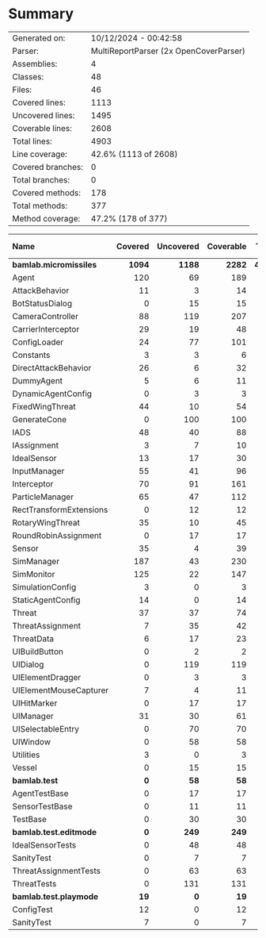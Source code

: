 ﻿# Summary
|||
|:---|:---|
| Generated on: | 10/12/2024 - 00:42:58 |
| Parser: | MultiReportParser (2x OpenCoverParser) |
| Assemblies: | 4 |
| Classes: | 48 |
| Files: | 46 |
| Covered lines: | 1113 |
| Uncovered lines: | 1495 |
| Coverable lines: | 2608 |
| Total lines: | 4903 |
| Line coverage: | 42.6% (1113 of 2608) |
| Covered branches: | 0 |
| Total branches: | 0 |
| Covered methods: | 178 |
| Total methods: | 377 |
| Method coverage: | 47.2% (178 of 377) |

|**Name**|**Covered**|**Uncovered**|**Coverable**|**Total**|**Line coverage**|**Covered**|**Total**|**Branch coverage**|**Covered**|**Total**|**Method coverage**|
|:---|---:|---:|---:|---:|---:|---:|---:|---:|---:|---:|---:|
|**bamlab.micromissiles**|**1094**|**1188**|**2282**|**4655**|**47.9%**|**0**|**0**|****|**175**|**344**|**50.8%**|
|Agent|120|69|189|325|63.4%|0|0||23|37|62.1%|
|AttackBehavior|11|3|14|51|78.5%|0|0||2|3|66.6%|
|BotStatusDialog|0|15|15|30|0%|0|0||0|2|0%|
|CameraController|88|119|207|454|42.5%|0|0||11|23|47.8%|
|CarrierInterceptor|29|19|48|74|60.4%|0|0||5|7|71.4%|
|ConfigLoader|24|77|101|147|23.7%|0|0||3|12|25%|
|Constants|3|3|6|17|50%|0|0||1|2|50%|
|DirectAttackBehavior|26|6|32|74|81.2%|0|0||2|2|100%|
|DummyAgent|5|6|11|325|45.4%|0|0||2|5|40%|
|DynamicAgentConfig|0|3|3|129|0%|0|0||0|1|0%|
|FixedWingThreat|44|10|54|105|81.4%|0|0||7|9|77.7%|
|GenerateCone|0|100|100|144|0%|0|0||0|9|0%|
|IADS|48|40|88|145|54.5%|0|0||11|17|64.7%|
|IAssignment|3|7|10|42|30%|0|0||1|3|33.3%|
|IdealSensor|13|17|30|54|43.3%|0|0||2|5|40%|
|InputManager|55|41|96|141|57.2%|0|0||11|11|100%|
|Interceptor|70|91|161|252|43.4%|0|0||10|17|58.8%|
|ParticleManager|65|47|112|169|58%|0|0||11|15|73.3%|
|RectTransformExtensions|0|12|12|18|0%|0|0||0|4|0%|
|RotaryWingThreat|35|10|45|80|77.7%|0|0||6|8|75%|
|RoundRobinAssignment|0|17|17|44|0%|0|0||0|2|0%|
|Sensor|35|4|39|147|89.7%|0|0||3|3|100%|
|SimManager|187|43|230|378|81.3%|0|0||22|29|75.8%|
|SimMonitor|125|22|147|233|85%|0|0||15|19|78.9%|
|SimulationConfig|3|0|3|129|100%|0|0||1|1|100%|
|StaticAgentConfig|14|0|14|62|100%|0|0||5|5|100%|
|Threat|37|37|74|137|50%|0|0||7|9|77.7%|
|ThreatAssignment|7|35|42|79|16.6%|0|0||1|5|20%|
|ThreatData|6|17|23|45|26%|0|0||1|5|20%|
|UIBuildButton|0|2|2|11|0%|0|0||0|2|0%|
|UIDialog|0|119|119|198|0%|0|0||0|18|0%|
|UIElementDragger|0|3|3|12|0%|0|0||0|1|0%|
|UIElementMouseCapturer|7|4|11|20|63.6%|0|0||2|3|66.6%|
|UIHitMarker|0|17|17|29|0%|0|0||0|4|0%|
|UIManager|31|30|61|106|50.8%|0|0||9|16|56.2%|
|UISelectableEntry|0|70|70|113|0%|0|0||0|15|0%|
|UIWindow|0|58|58|100|0%|0|0||0|9|0%|
|Utilities|3|0|3|9|100%|0|0||1|1|100%|
|Vessel|0|15|15|27|0%|0|0||0|5|0%|
|**bamlab.test**|**0**|**58**|**58**|**104**|**0%**|**0**|**0**|****|**0**|**12**|**0%**|
|AgentTestBase|0|17|17|34|0%|0|0||0|4|0%|
|SensorTestBase|0|11|11|26|0%|0|0||0|2|0%|
|TestBase|0|30|30|44|0%|0|0||0|6|0%|
|**bamlab.test.editmode**|**0**|**249**|**249**|**549**|**0%**|**0**|**0**|****|**0**|**18**|**0%**|
|IdealSensorTests|0|48|48|82|0%|0|0||0|3|0%|
|SanityTest|0|7|7|22|0%|0|0||0|2|0%|
|ThreatAssignmentTests|0|63|63|141|0%|0|0||0|2|0%|
|ThreatTests|0|131|131|304|0%|0|0||0|11|0%|
|**bamlab.test.playmode**|**19**|**0**|**19**|**49**|**100%**|**0**|**0**|****|**3**|**3**|**100%**|
|ConfigTest|12|0|12|25|100%|0|0||2|2|100%|
|SanityTest|7|0|7|24|100%|0|0||1|1|100%|
